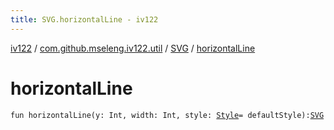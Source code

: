 ```yaml
---
title: SVG.horizontalLine - iv122
---
```


[iv122](../../index.md) / [com.github.mseleng.iv122.util](../index.md) / [SVG](index.md) / [horizontalLine](.)

# horizontalLine

`fun horizontalLine(y: Int, width: Int, style: `[`Style`](../-style/index.md)` = defaultStyle): `[`SVG`](index.md)